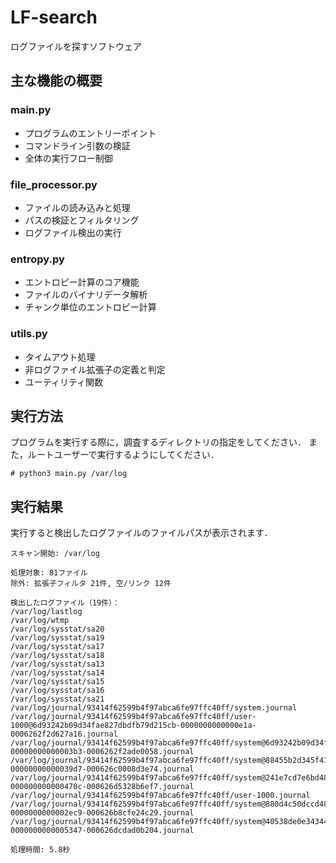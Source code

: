 # LF-search
ログファイルを探すソフトウェア

## 主な機能の概要
### main.py
- プログラムのエントリーポイント
- コマンドライン引数の検証
- 全体の実行フロー制御

### file_processor.py
- ファイルの読み込みと処理
- パスの検証とフィルタリング
- ログファイル検出の実行

### entropy.py
- エントロピー計算のコア機能
- ファイルのバイナリデータ解析
- チャンク単位のエントロピー計算

### utils.py
- タイムアウト処理
- 非ログファイル拡張子の定義と判定
- ユーティリティ関数

## 実行方法
プログラムを実行する際に，調査するディレクトリの指定をしてください．
また，ルートユーザーで実行するようにしてください．
```
# python3 main.py /var/log
```

## 実行結果
実行すると検出したログファイルのファイルパスが表示されます．
```
スキャン開始: /var/log

処理対象: 81ファイル
除外: 拡張子フィルタ 21件, 空/リンク 12件

検出したログファイル（19件）：
/var/log/lastlog
/var/log/wtmp
/var/log/sysstat/sa20
/var/log/sysstat/sa19
/var/log/sysstat/sa17
/var/log/sysstat/sa18
/var/log/sysstat/sa13
/var/log/sysstat/sa14
/var/log/sysstat/sa15
/var/log/sysstat/sa16
/var/log/sysstat/sa21
/var/log/journal/93414f62599b4f97abca6fe97ffc40ff/system.journal
/var/log/journal/93414f62599b4f97abca6fe97ffc40ff/user-1000@6d93242b09d34fae827dbdfb79d215cb-0000000000000e1a-0006262f2d627a16.journal
/var/log/journal/93414f62599b4f97abca6fe97ffc40ff/system@6d93242b09d34fae827dbdfb79d215cb-00000000000003b3-0006262f2ade0058.journal
/var/log/journal/93414f62599b4f97abca6fe97ffc40ff/system@88455b2d345f41279d4a5aae22341862-00000000000039d7-000626c0008d3e74.journal
/var/log/journal/93414f62599b4f97abca6fe97ffc40ff/system@241e7cd7e6bd486eac0feaf3f021923d-000000000000470c-000626d5328b6ef7.journal
/var/log/journal/93414f62599b4f97abca6fe97ffc40ff/user-1000.journal
/var/log/journal/93414f62599b4f97abca6fe97ffc40ff/system@880d4c50dccd48b58a998dcca920375b-0000000000002ec9-000626b8cfe24c29.journal
/var/log/journal/93414f62599b4f97abca6fe97ffc40ff/system@40538de0e34344c1a47585a33f45292b-0000000000005347-000626dcdad0b204.journal

処理時間: 5.8秒
```
